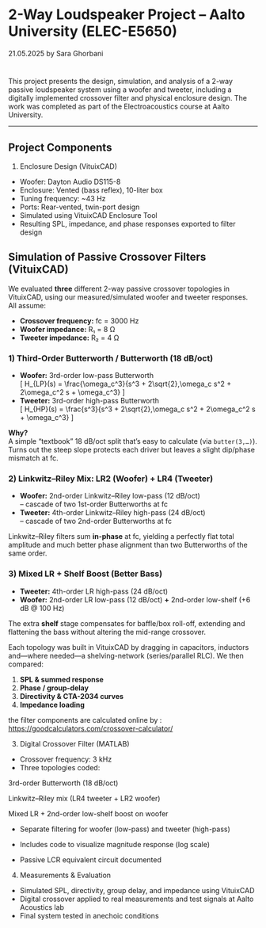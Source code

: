 #  2-Way Loudspeaker Project – Aalto University (ELEC-E5650)
21.05.2025 by Sara Ghorbani
#

This project presents the design, simulation, and analysis of a 2-way passive loudspeaker system using a woofer and tweeter, including a digitally implemented crossover filter and physical enclosure design. The work was completed as part of the Electroacoustics course at Aalto University.

---

## Project Components

1. Enclosure Design (VituixCAD)
- Woofer: Dayton Audio DS115-8
- Enclosure: Vented (bass reflex), 10-liter box
- Tuning frequency: ~43 Hz
- Ports: Rear-vented, twin-port design
- Simulated using VituixCAD Enclosure Tool
- Resulting SPL, impedance, and phase responses exported to filter design

 
## Simulation of Passive Crossover Filters (VituixCAD)

We evaluated **three** different 2-way passive crossover topologies in VituixCAD, using our measured/simulated woofer and tweeter responses.  All assume:

- **Crossover frequency:** fc = 3000 Hz  
- **Woofer impedance:** R₁ = 8 Ω  
- **Tweeter impedance:** R₂ = 4 Ω  



### 1) Third-Order Butterworth / Butterworth (18 dB/oct)

- **Woofer:** 3rd-order low-pass Butterworth  
  \[
    H_{LP}(s) = \frac{\omega_c^3}{s^3 + 2\sqrt{2}\,\omega_c s^2 + 2\omega_c^2 s + \omega_c^3}
  \]
- **Tweeter:** 3rd-order high-pass Butterworth  
  \[
    H_{HP}(s) = \frac{s^3}{s^3 + 2\sqrt{2}\,\omega_c s^2 + 2\omega_c^2 s + \omega_c^3}
  \]

**Why?**  
A simple “textbook” 18 dB/oct split that’s easy to calculate (via `butter(3,…)`).  Turns out the steep slope protects each driver but leaves a slight dip/phase mismatch at fc.

 

### 2) Linkwitz–Riley Mix: LR2 (Woofer) + LR4 (Tweeter)

- **Woofer:** 2nd-order Linkwitz–Riley low-pass (12 dB/oct)  
  – cascade of two 1st-order Butterworths at fc  
- **Tweeter:** 4th-order Linkwitz–Riley high-pass (24 dB/oct)  
  – cascade of two 2nd-order Butterworths at fc  

Linkwitz–Riley filters sum **in-phase** at fc, yielding a perfectly flat total amplitude and much better phase alignment than two Butterworths of the same order.



### 3) Mixed LR + Shelf Boost (Better Bass)

- **Tweeter:** 4th-order LR high-pass (24 dB/oct)  
- **Woofer:** 2nd-order LR low-pass (12 dB/oct) **+** 2nd-order low-shelf (+6 dB @ 100 Hz)  

The extra **shelf** stage compensates for baffle/box roll-off, extending and flattening the bass without altering the mid-range crossover.


Each topology was built in VituixCAD by dragging in capacitors, inductors and—where needed—a shelving-network (series/parallel RLC).  We then compared:

1. **SPL & summed response**  
2. **Phase / group-delay**  
3. **Directivity & CTA-2034 curves**  
4. **Impedance loading**

the filter components are calculated online by : https://goodcalculators.com/crossover-calculator/


3. Digital Crossover Filter (MATLAB)
- Crossover frequency: 3 kHz
- Three topologies coded:

3rd-order Butterworth (18 dB/oct)

Linkwitz–Riley mix (LR4 tweeter + LR2 woofer)

Mixed LR + 2nd-order low-shelf boost on woofer

- Separate filtering for woofer (low-pass) and tweeter (high-pass)

- Includes code to visualize magnitude response (log scale)

- Passive LCR equivalent circuit documented
   
4. Measurements & Evaluation
- Simulated SPL, directivity, group delay, and impedance using VituixCAD
- Digital crossover applied to real measurements and test signals at Aalto Acoustics lab
- Final system tested in anechoic conditions



 

